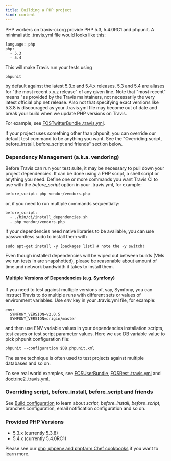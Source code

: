 ```yaml
---
title: Building a PHP project
kind: content
---
```


PHP workers on travis-ci.org provide PHP 5.3, 5.4.0RC1 and phpunit. A minimalistic .travis.yml file would looks like this:

    language: php
    php:
      - 5.3
      - 5.4

This will make Travis run your tests using

    phpunit

by default against the latest 5.3.x and 5.4.x releases. 5.3 and 5.4 are aliases for "the most recent x.y.z release" of any given line. Note that "most recent" means
"as provided by the Travis maintainers, not necessarily the very latest official php.net release.
Also not that specifying exact versions like 5.3.8 is discouraged as your .travis.yml file may become out of date and break your build when we update
PHP versions on Travis.

For example, see [FOSTwitterBundle .travis.yml](https://github.com/FriendsOfSymfony/FOSTwitterBundle/blob/master/.travis.yml).


If your project uses something other than phpunit, you can override our default test command to be anything you want. See the
"Overriding script, before_install, before_script and friends" section below.


### Dependency Management (a.k.a. vendoring)

Before Travis can run your test suite, it may be necessary to pull down your project dependencies. It can be done using a PHP
script, a shell script or anything you need. Define one or more commands you want Travis CI to use with the *before_script* option
in your .travis.yml, for example:

    before_script: php vendor/vendors.php

or, if you need to run multiple commands sequentially:

    before_script:
      - ./bin/ci/install_dependencies.sh
      - php vendor/vendors.php

If your dependencies need native libraries to be available, you can use passwordless sudo to install them with

    sudo apt-get install -y [packages list] # note the -y switch!

Even though installed dependencies will be wiped out between builds (VMs we run tests in are snapshotted), please be reasonable about
amount of time and network bandwidth it takes to install them.



#### Multiple Versions of Dependencies (e.g. Symfony)

If you need to test against multiple versions of, say, Symfony, you can instruct Travis to do multiple runs with different sets or values of
environment variables. Use *env* key in your .travis.yml file, for example:

    env:
      SYMFONY_VERSION=v2.0.5
      SYMFONY_VERSION=origin/master

and then use ENV variable values in your dependencies installation scripts, test cases or test script parameter values. Here we use
DB variable value to pick phpunit configuration file:

    phpunit --configuration $DB.phpunit.xml

The same technique is often used to test projects against multiple databases and so on.

To see real world examples, see [FOSUserBundle](https://github.com/FriendsOfSymfony/FOSUserBundle/blob/master/.travis.yml), [FOSRest .travis.yml](https://github.com/FriendsOfSymfony/FOSRest/blob/master/.travis.yml)
and [doctrine2 .travis.yml](https://github.com/pborreli/doctrine2/blob/master/.travis.yml).



### Overriding script, before_install, before_script and friends

See <a href="/docs/user/build-configuration/">Build configuration</a> to learn about *script*, *before_install*, *before_script*, branches configuration, email notification
configuration and so on.



### Provided PHP Versions

 * 5.3.x (currently 5.3.8)
 * 5.4.x (currently 5.4.0RC1)

Please see our [php, phpenv and phpfarm Chef cookbooks](https://github.com/travis-ci/travis-cookbooks/tree/master/vagrant_base) if you want to learn more.
